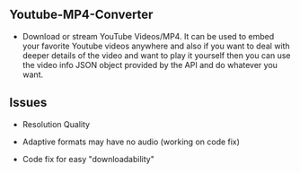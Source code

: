 ## Youtube-MP4-Converter
* Download or stream YouTube Videos/MP4. It can be used to embed your favorite Youtube videos anywhere and also if you want to deal with deeper details of the video and want to play it yourself then you can use the video info JSON object provided by the API and do whatever you want.

## Issues 
- Resolution Quality

- Adaptive formats may have no audio (working on code fix)

- Code fix for easy "downloadability"
